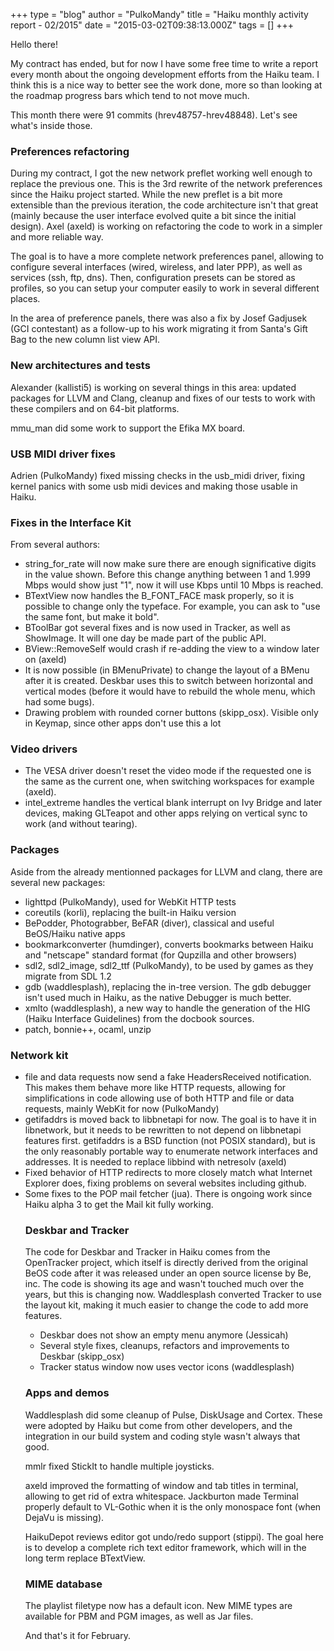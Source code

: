 +++
type = "blog"
author = "PulkoMandy"
title = "Haiku monthly activity report - 02/2015"
date = "2015-03-02T09:38:13.000Z"
tags = []
+++

Hello there!

My contract has ended, but for now I have some free time to write a report every month about the ongoing development efforts from the Haiku team. I think this is a nice way to better see the work done, more so than looking at the roadmap progress bars which tend to not move much.

This month there were 91 commits (hrev48757-hrev48848). Let's see what's inside those.
<!--more-->
<h3>Preferences refactoring</h3>

During my contract, I got the new network preflet working well enough to replace the previous one. This is the 3rd rewrite of the network preferences since the Haiku project started. While the new preflet is a bit more extensible than the previous iteration, the code architecture isn't that great (mainly because the user interface evolved quite a bit since the initial design). Axel (axeld) is working on refactoring the code to work in a simpler and more reliable way.

The goal is to have a more complete network preferences panel, allowing to configure several interfaces (wired, wireless, and later PPP), as well as services (ssh, ftp, dns). Then, configuration presets can be stored as profiles, so you can setup your computer easily to work in several different places.

In the area of preference panels, there was also a fix by Josef Gadjusek (GCI contestant) as a follow-up to his work migrating it from Santa's Gift Bag to the new column list view API.

<h3>New architectures and tests</h3>

Alexander (kallisti5) is working on several things in this area: updated packages for LLVM and Clang, cleanup and fixes of our tests to work with these compilers and on 64-bit platforms.

mmu_man did some work to support the Efika MX board.

<h3>USB MIDI driver fixes</h3>

Adrien (PulkoMandy) fixed missing checks in the usb_midi driver, fixing kernel panics with some usb midi devices and making those usable in Haiku.

<h3>Fixes in the Interface Kit</h3>

From several authors:
<ul>
<li>string_for_rate will now make sure there are enough significative digits in the value shown. Before this change anything between 1 and 1.999 Mbps would show just "1", now it will use Kbps until 10 Mbps is reached.</li>
<li>BTextView now handles the B_FONT_FACE mask properly, so it is possible to change only the typeface. For example, you can ask to "use the same font, but make it bold".</li>
<li>BToolBar got several fixes and is now used in Tracker, as well as ShowImage. It will one day be made part of the public API.</li>
<li>BView::RemoveSelf would crash if re-adding the view to a window later on (axeld)</li>
<li>It is now possible (in BMenuPrivate) to change the layout of a BMenu after it is created. Deskbar uses this to switch between horizontal and vertical modes (before it would have to rebuild the whole menu, which had some bugs).</li>
<li>Drawing problem with rounded corner buttons (skipp_osx). Visible only in Keymap, since other apps don't use this a lot</li>
</ul>

<h3>Video drivers</h3>
<ul>
<li>The VESA driver doesn't reset the video mode if the requested one is the same as the current one, when switching workspaces for example (axeld).</li>
<li>intel_extreme handles the vertical blank interrupt on Ivy Bridge and later devices, making GLTeapot and other apps relying on vertical sync to work (and without tearing).</li>
</ul>

<h3>Packages</h3>
Aside from the already mentionned packages for LLVM and clang, there are several new packages:
<ul>
<li>lighttpd (PulkoMandy), used for WebKit HTTP tests</li>
<li>coreutils (korli), replacing the built-in Haiku version</li>
<li>BePodder, Photograbber, BeFAR (diver), classical and useful BeOS/Haiku native apps</li>
<li>bookmarkconverter (humdinger), converts bookmarks between Haiku and "netscape" standard format (for Qupzilla and other browsers)</li>
<li>sdl2, sdl2_image, sdl2_ttf (PulkoMandy), to be used by games as they migrate from SDL 1.2</li>
<li>gdb (waddlesplash), replacing the in-tree version. The gdb debugger isn't used much in Haiku, as the native Debugger is much better.</li>
<li>xmlto (waddlesplash), a new way to handle the generation of the HIG (Haiku Interface Guidelines) from the docbook sources.</li>
<li>patch, bonnie++, ocaml, unzip</li>
</ul>

<h3>Network kit</h3>

<ul>
<li>file and data requests now send a fake HeadersReceived notification. This makes them behave more like HTTP requests, allowing for simplifications in code allowing use of both HTTP and file or data requests, mainly WebKit for now (PulkoMandy)</li>
<li>getifaddrs is moved back to libbnetapi for now. The goal is to have it in libnetwork, but it needs to be rewritten to not depend on libbnetapi features first. getifaddrs is a BSD function (not POSIX standard), but is the only reasonably portable way to enumerate network interfaces and addresses. It is needed to replace libbind with netresolv (axeld)</li>
<li>Fixed behavior of HTTP redirects to more closely match what Internet Explorer does, fixing problems on several websites including github.</li>
<li>Some fixes to the POP mail fetcher (jua). There is ongoing work since Haiku alpha 3 to get the Mail kit fully working.</li>

<h3>Deskbar and Tracker</h3>

The code for Deskbar and Tracker in Haiku comes from the OpenTracker project, which itself is directly derived from the original BeOS code after it was released under an open source license by Be, inc. The code is showing its age and wasn't touched much over the years, but this is changing now. Waddlesplash converted Tracker to use the layout kit, making it much easier to change the code to add more features.

<ul>
<li>Deskbar does not show an empty menu anymore (Jessicah)</li>
<li>Several style fixes, cleanups, refactors and improvements to Deskbar (skipp_osx)</li>
<li>Tracker status window now uses vector icons (waddlesplash)</li>
</ul>

<h3>Apps and demos</h3>

Waddlesplash did some cleanup of Pulse, DiskUsage and Cortex. These were adopted by Haiku but come from other developers, and the integration in our build system and coding style wasn't always that good.

mmlr fixed StickIt to handle multiple joysticks.

axeld improved the formatting of window and tab titles in terminal, allowing to get rid of extra whitespace. Jackburton made Terminal properly default to VL-Gothic when it is the only monospace font (when DejaVu is missing).

HaikuDepot reviews editor got undo/redo support (stippi). The goal here is to develop a complete rich text editor framework, which will in the long term replace BTextView.

<h3>MIME database</h3>

The playlist filetype now has a default icon. New MIME types are available for PBM and PGM images, as well as Jar files.

And that's it for February.